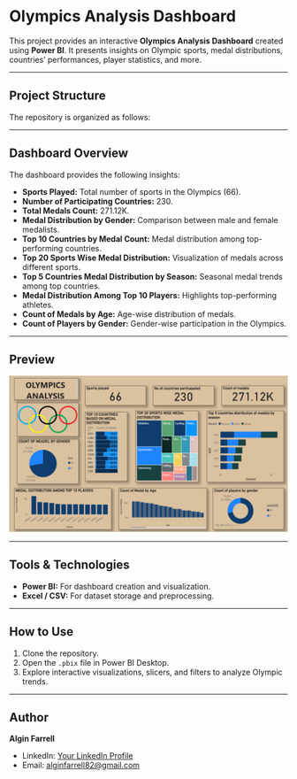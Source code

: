 # Olympics Analysis Dashboard

This project provides an interactive **Olympics Analysis Dashboard** created using **Power BI**. It presents insights on Olympic sports, medal distributions, countries’ performances, player statistics, and more.

---

## Project Structure

The repository is organized as follows:


---

## Dashboard Overview

The dashboard provides the following insights:

- **Sports Played:** Total number of sports in the Olympics (66).
- **Number of Participating Countries:** 230.
- **Total Medals Count:** 271.12K.
- **Medal Distribution by Gender:** Comparison between male and female medalists.
- **Top 10 Countries by Medal Count:** Medal distribution among top-performing countries.
- **Top 20 Sports Wise Medal Distribution:** Visualization of medals across different sports.
- **Top 5 Countries Medal Distribution by Season:** Seasonal medal trends among top countries.
- **Medal Distribution Among Top 10 Players:** Highlights top-performing athletes.
- **Count of Medals by Age:** Age-wise distribution of medals.
- **Count of Players by Gender:** Gender-wise participation in the Olympics.

---

## Preview

![Dashboard Preview](reports/Screenshot%20(30).png)

---

## Tools & Technologies

- **Power BI:** For dashboard creation and visualization.
- **Excel / CSV:** For dataset storage and preprocessing.

---

## How to Use

1. Clone the repository.
2. Open the `.pbix` file in Power BI Desktop.
3. Explore interactive visualizations, slicers, and filters to analyze Olympic trends.

---

## Author

**Algin Farrell**

- LinkedIn: [Your LinkedIn Profile](https://www.linkedin.com/in/your-profile)  
- Email: alginfarrell82@gmail.com
